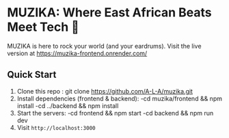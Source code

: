 # MUZIKA: Where East African Beats Meet Tech 🎵

 MUZIKA is here to rock your world (and your eardrums). Visit the live version at https://muzika-frontend.onrender.com/ 

## Quick Start

1. Clone this repo : git clone https://github.com/A-L-A/muzika.git
2. Install dependencies (frontend & backend): 
-cd muzika/frontend && npm install
-cd ../backend && npm install
3. Start the servers:
-cd frontend && npm start
-cd backend && npm run dev
4. Visit `http://localhost:3000` 


